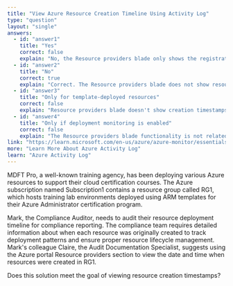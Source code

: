 ```yaml
---
title: "View Azure Resource Creation Timeline Using Activity Log"
type: "question"
layout: "single"
answers:
  - id: "answer1"
    title: "Yes"
    correct: false
    explain: "No, the Resource providers blade only shows the registration status of Azure resource providers for the subscription, not creation timestamps of resources."
  - id: "answer2"
    title: "No"
    correct: true
    explain: "Correct. The Resource providers blade does not show resource creation dates and times. You would need to use the Activity log or the resource group's deployment history to view when resources were created."
  - id: "answer3"
    title: "Only for template-deployed resources"
    correct: false
    explain: "Resource providers blade doesn't show creation timestamps for any resources, regardless of deployment method. Template deployment history would be found in the resource group's deployments section."
  - id: "answer4"
    title: "Only if deployment monitoring is enabled"
    correct: false
    explain: "The Resource providers blade functionality is not related to deployment monitoring settings. It shows provider registration status, not resource creation information."
link: "https://learn.microsoft.com/en-us/azure/azure-monitor/essentials/activity-log"
more: "Learn More About Azure Activity Log"
learn: "Azure Activity Log"
---
```


MDFT Pro, a well-known training agency, has been deploying various Azure resources to support their cloud certification courses. The Azure subscription named Subscription1 contains a resource group called RG1, which hosts training lab environments deployed using ARM templates for their Azure Administrator certification program.

Mark, the Compliance Auditor, needs to audit their resource deployment timeline for compliance reporting. The compliance team requires detailed information about when each resource was originally created to track deployment patterns and ensure proper resource lifecycle management. Mark's colleague Claire, the Audit Documentation Specialist, suggests using the Azure portal Resource providers section to view the date and time when resources were created in RG1.

Does this solution meet the goal of viewing resource creation timestamps?